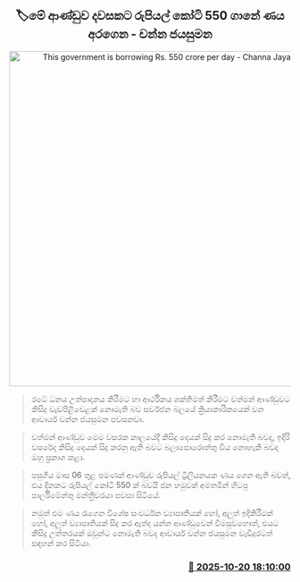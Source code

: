 <p align='center'><b><h2 align='center' title='This government is borrowing Rs. 550 crore per day - Channa Jayasumana'>🏷මේ ආණ්ඩුව දවසකට රුපියල් කෝටි 550 ගානේ ණය අරගෙන - චන්න ජයසුමන</h2></b></p>
<p align='center'><img src='https://helakuru.sgp1.cdn.digitaloceanspaces.com/esana/images/lib/channa-jayasumana-new-g.jpg' width='600' alt='This government is borrowing Rs. 550 crore per day - Channa Jayasumana'></p>

> රටේ ධනය උත්පාදනය කිරීමට හා ආර්ථිකය ශක්තිමත් කිරීමට වත්මන් ආණ්ඩුවට කිසිදු වැඩපිළිවෙළක් නොමැති බව සර්වජන බලයේ ක්‍රියාකාරිකයෙක් වන ආචාර්ය චන්න ජයසුමන පවසනවා.

> වත්මන් ආණ්ඩුව මෙම වසරක කාලයේදී කිසිදු දෙයක් සිදු කර නොමැති බවද, ඉදිරි වසරේද කිසිදු දෙයක් සිදු කරනු ඇති බවට බලාපොරොත්තු විය නොහැකි බවද ඔහු ප්‍රකාශ කළා.

> පසුගිය මාස 06 තුළ පමණක් ආණ්ඩුව රුපියල් ට්‍රිලියනයක ණය ගෙන ඇති බවත්, එය දිනකට රුපියල් කෝටි 550 ක් බවයි ජන හමුවක් අමතමින් හිටපු පාර්ලිමේන්තු මන්ත්‍රීවරයා පවසා සිටියේ.

> නමුත් එම ණය රැගෙන විශේෂ සංවර්ධන ව්‍යාපෘතියක් හෝ, අලුත් ඉදිකිරීමක් හෝ, අලුත් ව්‍යාපෘතියක් සිදු කර ඇත්ද යන්න ආණ්ඩුවෙන් විමසුවහොත්, එයට කිසිදු උත්තරයක් ඔවුන්ට නොමැති බවද ආචාර්ය චන්න ජයසුමන වැඩිදුරටත් සඳහන් කර සිටියා.



<h3 align='right'><a href='https://www.helakuru.lk/esana/p/114616/'>📅 2025-10-20 18:10:00</a></h3>
